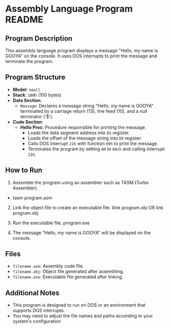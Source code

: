 # Assembly Language Program README

## Program Description
This assembly language program displays a message "Hello, my name is GOOYA" on the console. It uses DOS interrupts to print the message and terminate the program.

## Program Structure
- **Model**: `small`
- **Stack**: `100h` (100 bytes)
- **Data Section**:
  - `Massage`: Declares a message string "Hello, my name is GOOYA" terminated by a carriage return (13), line feed (10), and a null terminator ('$').
- **Code Section**:
  - **Hello Proc**: Procedure responsible for printing the message.
    - Loads the data segment address into `DS` register.
    - Loads the offset of the message string into `DX` register.
    - Calls DOS interrupt `21h` with function `09h` to print the message.
    - Terminates the program by setting `AH` to `04ch` and calling interrupt `21h`.

## How to Run
1. Assemble the program using an assembler such as TASM (Turbo Assembler).

- tasm program.asm

2. Link the object file to create an executable file.
tlink program.obj OR link program.obj

3. Run the executable file.
program.exe


4. The message "Hello, my name is GOOYA" will be displayed on the console.

## Files
- `filename.asm`: Assembly code file.
- `filename.obj`: Object file generated after assembling.
- `filename.exe`: Executable file generated after linking.

## Additional Notes
- This program is designed to run on DOS or an environment that supports DOS interrupts.
- You may need to adjust the file names and paths according to your system's configuration